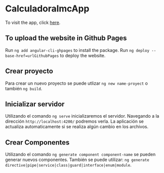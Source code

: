 # CalculadoraImcApp

To visit the app, click [here](https://gabrigs4.github.io/calculadoraIMC).

## To upload the website in Github Pages

Run `ng add angular-cli-ghpages` to install the package.
Run `ng deploy --base-href=urlGithubPages` to deploy the website.

## Crear proyecto

Para crear un nuevo proyecto se puede utlizar `ng new name-proyect` o también `ng build`.

## Inicializar servidor

Utilizando el comando `ng serve` inicializaremos el servidor. Navegando a la dirección `http://localhost:4200/` podremos verla. La aplicación se actualiza automaticamente si se realiza algún cambio en los archivos.

## Crear Componentes

Utilizando el comando `ng generate component component-name` se pueden generar nuevos componentes. También se puede utilizar: `ng generate directive|pipe|service|class|guard|interface|enum|module`.
